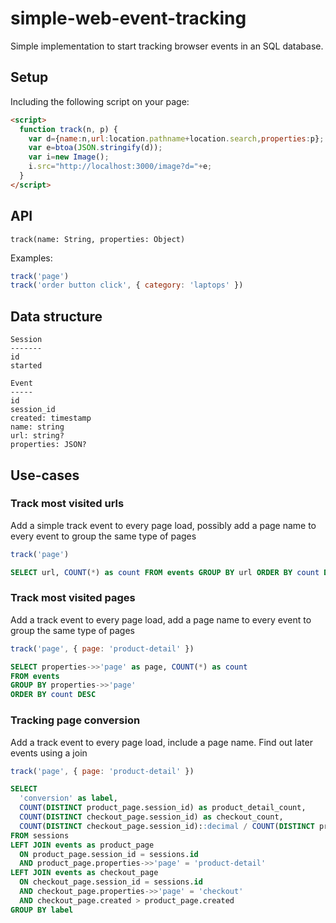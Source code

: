 # simple-web-event-tracking

Simple implementation to start tracking browser events in an SQL database.

## Setup

Including the following script on your page:

```html
<script>
  function track(n, p) {
    var d={name:n,url:location.pathname+location.search,properties:p};
    var e=btoa(JSON.stringify(d));
    var i=new Image();
    i.src="http://localhost:3000/image?d="+e;
  }
</script>
```

## API

`track(name: String, properties: Object)`

Examples:

```js
track('page')
track('order button click', { category: 'laptops' })
```

## Data structure

```
Session
-------
id
started
```

```
Event
-----
id
session_id
created: timestamp
name: string
url: string?
properties: JSON?
```

## Use-cases

### Track most visited urls

Add a simple track event to every page load, possibly add a page name
to every event to group the same type of pages

```js
track('page')
```

```sql
SELECT url, COUNT(*) as count FROM events GROUP BY url ORDER BY count DESC
```

### Track most visited pages

Add a track event to every page load, add a page name
to every event to group the same type of pages

```js
track('page', { page: 'product-detail' })
```

```sql
SELECT properties->>'page' as page, COUNT(*) as count
FROM events
GROUP BY properties->>'page'
ORDER BY count DESC
```

### Tracking page conversion

Add a track event to every page load, include a page name. Find
out later events using a join

```js
track('page', { page: 'product-detail' })
```

```sql
SELECT
  'conversion' as label,
  COUNT(DISTINCT product_page.session_id) as product_detail_count,
  COUNT(DISTINCT checkout_page.session_id) as checkout_count,
  COUNT(DISTINCT checkout_page.session_id)::decimal / COUNT(DISTINCT product_page.session_id)::decimal as conversion
FROM sessions
LEFT JOIN events as product_page
  ON product_page.session_id = sessions.id
  AND product_page.properties->>'page' = 'product-detail'
LEFT JOIN events as checkout_page
  ON checkout_page.session_id = sessions.id
  AND checkout_page.properties->>'page' = 'checkout'
  AND checkout_page.created > product_page.created
GROUP BY label
```